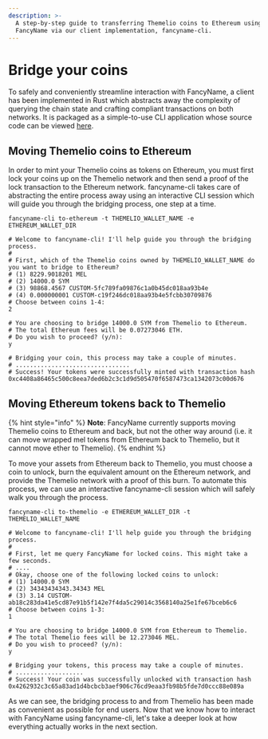 ```yaml
---
description: >-
  A step-by-step guide to transferring Themelio coins to Ethereum using
  FancyName via our client implementation, fancyname-cli.
---
```


# Bridge your coins

To safely and conveniently streamline interaction with FancyName, a client has been implemented in Rust which abstracts away the complexity of querying the chain state and crafting compliant transactions on both networks. It is packaged as a simple-to-use CLI application whose source code can be viewed [here](https://github.com/themeliolabs/bridge-cli).

## Moving Themelio coins to Ethereum

In order to mint your Themelio coins as tokens on Ethereum, you must first lock your coins up on the Themelio network and then send a proof of the lock transaction to the Ethereum network. fancyname-cli takes care of abstracting the entire process away using an interactive CLI session which will guide you through the bridging process, one step at a time.

```
fancyname-cli to-ethereum -t THEMELIO_WALLET_NAME -e ETHEREUM_WALLET_DIR

# Welcome to fancyname-cli! I'll help guide you through the bridging process.
# 
# First, which of the Themelio coins owned by THEMELIO_WALLET_NAME do you want to bridge to Ethereum?
# (1) 8229.9018201 MEL
# (2) 14000.0 SYM
# (3) 98868.4567 CUSTOM-5fc789fa09876c1a0b45dc018aa93b4e
# (4) 0.000000001 CUSTOM-c19f246dc018aa93b4e5fcbb30709876
# Choose between coins 1-4:
2

# You are choosing to bridge 14000.0 SYM from Themelio to Ethereum.
# The total Ethereum fees will be 0.07273046 ETH.
# Do you wish to proceed? (y/n):
y

# Bridging your coin, this process may take a couple of minutes.
# ................................
# Success! Your tokens were successfully minted with transaction hash 0xc4408a86465c500c8eea7ded6b2c3c1d9d505470f6587473ca1342073c00d676
```

## Moving Ethereum tokens back to Themelio

{% hint style="info" %}
**Note**: FancyName currently supports moving Themelio coins to Ethereum and back, but not the other way around (i.e. it can move wrapped mel tokens from Ethereum back to Themelio, but it cannot move ether to Themelio).
{% endhint %}

To move your assets from Ethereum back to Themelio, you must choose a coin to unlock, burn the equivalent amount on the Ethereum network, and provide the Themelio network with a proof of this burn. To automate this process, we can use an interactive fancyname-cli session which will safely walk you through the process.

```
fancyname-cli to-themelio -e ETHEREUM_WALLET_DIR -t THEMELIO_WALLET_NAME

# Welcome to fancyname-cli! I'll help guide you through the bridging process.
#
# First, let me query FancyName for locked coins. This might take a few seconds.
# ....
# Okay, choose one of the following locked coins to unlock:
# (1) 14000.0 SYM
# (2) 34343434343.34343 MEL
# (3) 3.14 CUSTOM-ab18c283da41e5cd87e91b5f142e7f4da5c29014c3568140a25e1fe67bceb6c6
# Choose between coins 1-3:
1

# You are choosing to bridge 14000.0 SYM from Ethereum to Themelio.
# The total Themelio fees will be 12.273046 MEL.
# Do you wish to proceed? (y/n):
y

# Bridging your tokens, this process may take a couple of minutes.
# ...................
# Success! Your coin was successfully unlocked with transaction hash 0x4262932c3c65a83ad1d4bcbcb3aef906c76cd9eaa3fb98b5fde7d0ccc88e089a
```

As we can see, the bridging process to and from Themelio has been made as convenient as possible for end users. Now that we know how to interact with FancyName using fancyname-cli, let's take a deeper look at how everything actually works in the next section.
